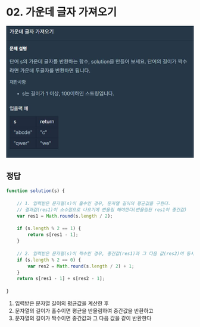 # 02. 가운데 글자 가져오기
![2016](./img/02_%EA%B0%80%EC%9A%B4%EB%8D%B0%20%EA%B8%80%EC%9E%90%20%EA%B0%80%EC%A0%B8%EC%98%A4%EA%B8%B0.JPG)

## 정답
```Javascript
function solution(s) {
    
    // 1. 입력받은 문자열(s)이 홀수인 경우, 문자열 길이의 평균값을 구한다.
    // 결과값(res1)이 소수점으로 나오기에 반올림 해야한다(반올림된 res1이 중간값)
    var res1 = Math.round(s.length / 2);
    
    if (s.length % 2 == 1) {
        return s[res1 - 1];
    }
    
    // 2. 입력받은 문자열(s)이 짝수인 경우, 중간값(res1)과 그 다음 값(res2)이 동시 반환된다.
    if (s.length % 2 == 0) {
        var res2 = Math.round(s.length / 2) + 1;
    }
    return s[res1 - 1] + s[res2 - 1];
    
}
```
1. 입력받은 문자열 길이의 평균값을 계산한 후
2. 문자열의 길이가 홀수이면 평균을 반올림하여 중간값을 반환하고
3. 문자열의 길이가 짝수이면 중간값과 그 다음 값을 같이 반환한다
